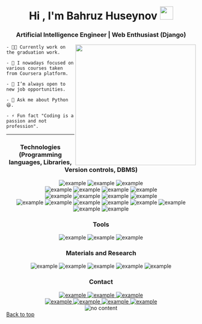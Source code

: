 <h1 align="center" id="top-part"><b>Hi , I'm Bahruz Huseynov </b><img src="https://media.giphy.com/media/hvRJCLFzcasrR4ia7z/giphy.gif" width="35"></h1>

<h3 font-size="20" align="center"> Artificial Intelligence Engineer | Web Enthusiast (Django) </h3>

<div>
    <img align="right" style="width:20rem; height:auto" src="https://camo.githubusercontent.com/2366b34bb903c09617990fb5fff4622f3e941349e846ddb7e73df872a9d21233/68747470733a2f2f63646e2e6472696262626c652e636f6d2f75736572732f3733303730332f73637265656e73686f74732f363538313234332f6176656e746f2e676966"/>

    - 👨‍💻 Currently work on the graduation work.

    - 👯 I nowadays focused on various courses taken from Coursera platform.

    - 🤝 I’m always open to new job opportunities.

    - 💬 Ask me about Python😆.

    - ⚡ Fun fact "Coding is a passion and not profession".
</div>

---

<h3 align="center"> Technologies (Programming languages, Libraries, Version controls, DBMS) </h3>
<div style="margin-top:10px" align="center">
    <div>
        <img src="https://img.shields.io/badge/python-3670A0?style=for-the-badge&logo=python&logoColor=ffdd54" alt="example"/>
        <img src="https://img.shields.io/badge/C%2B%2B-00599C?style=for-the-badge&logo=c%2B%2B&logoColor=white" alt="example"/>
        <img src="https://img.shields.io/badge/Microsoft%20SQL%20Server-CC2927?style=for-the-badge&logo=microsoft%20sql%20server&logoColor=white" alt="example"/>
    </div>
    <div>
        <img src="https://img.shields.io/badge/numpy-%23013243.svg?style=for-the-badge&logo=numpy&logoColor=white" alt="example"/>
        <img src="https://img.shields.io/badge/pandas-%23150458.svg?style=for-the-badge&logo=pandas&logoColor=white" alt="example"/>
        <img src="https://img.shields.io/badge/Matplotlib-%23ffffff.svg?style=for-the-badge&logo=Matplotlib&logoColor=black" alt="example"/>
        <img src="https://img.shields.io/badge/Plotly-%233F4F75.svg?style=for-the-badge&logo=plotly&logoColor=white" alt="example"/>
    </div>
    <div>
        <img src="https://img.shields.io/badge/opencv-%23white.svg?style=for-the-badge&logo=opencv&logoColor=white" alt="example"/>
        <img src="https://img.shields.io/badge/scikit--learn-%23F7931E.svg?style=for-the-badge&logo=scikit-learn&logoColor=white" alt="example"/>
        <img src="https://img.shields.io/badge/PyTorch-%23EE4C2C.svg?style=for-the-badge&logo=PyTorch&logoColor=white" alt="example"/>
        <img src="https://img.shields.io/badge/-selenium-%43B02A?style=for-the-badge&logo=selenium&logoColor=white" alt="example"/>
    </div>
    <div>
        <img src="https://img.shields.io/badge/django-%23092E20.svg?style=for-the-badge&logo=django&logoColor=white" alt="example"/>
        <img src="https://img.shields.io/badge/DJANGO-REST-ff1709?style=for-the-badge&logo=django&logoColor=white&color=ff1709&labelColor=gray" alt="example"/>
        <img src="https://img.shields.io/badge/jinja-white.svg?style=for-the-badge&logo=jinja&logoColor=black" alt="example"/>
        <img src="https://img.shields.io/badge/HTML5-E34F26?style=for-the-badge&logo=html5&logoColor=white" alt="example"/>
        <img src="https://img.shields.io/badge/css3-%231572B6.svg?style=for-the-badge&logo=css3&logoColor=white" alt="example"/>
        <img src="https://img.shields.io/badge/bootstrap-%23563D7C.svg?style=for-the-badge&logo=bootstrap&logoColor=white" alt="example"/>
    </div>
    <div>
        <img src="https://img.shields.io/badge/git-%23F05033.svg?style=for-the-badge&logo=git&logoColor=white" alt="example"/>
        <img src="https://img.shields.io/badge/github-%23121011.svg?style=for-the-badge&logo=github&logoColor=white" alt="example"/>
    </div>
</div>

<h3 align="center"> Tools </h3>
<div style="margin-top:10px" align="center">
    <img src="https://img.shields.io/badge/Visual%20Studio%20Code-0078d7.svg?style=for-the-badge&logo=visual-studio-code&logoColor=white" alt="example"/>
    <img src="https://img.shields.io/badge/jupyter-%23FA0F00.svg?style=for-the-badge&logo=jupyter&logoColor=white" alt="example"/>
    <img src="https://img.shields.io/badge/Anaconda-%2344A833.svg?style=for-the-badge&logo=anaconda&logoColor=white" alt="example"/>
</div>

<h3 align="center"> Materials and Research </h3>
<div style="margin-top:10px" align="center">
    <img src="https://img.shields.io/badge/Coursera-%230056D2.svg?style=for-the-badge&logo=Coursera&logoColor=white" alt="example"/>
    <img src="https://img.shields.io/badge/GeeksforGeeks-gray?style=for-the-badge&logo=geeksforgeeks&logoColor=35914c" alt="example"/>
    <img src="https://img.shields.io/badge/ResearchGate-00CCBB?style=for-the-badge&logo=ResearchGate&logoColor=white" alt="example"/>
    <img src="https://img.shields.io/badge/Kaggle-035a7d?style=for-the-badge&logo=kaggle&logoColor=white" alt="example"/>
    <img src="https://img.shields.io/badge/-Stackoverflow-FE7A16?style=for-the-badge&logo=stack-overflow&logoColor=white" alt="example"/>
</div>

<h3 align="center"> Contact </h3>
<div style="margin-top:10px" align="center">
    <div>
        <a  href="https://www.linkedin.com/in/bahruzhuseynov/" target="_blank">
        <img src="https://img.shields.io/badge/Linked%20In-0A66C2.svg?style=for-the-badge&logo=linkedin&logoColor=white" alt="example"/>
        </a>
        <a  href="https://www.facebook.com/bahruz.huseynov.397" target="_blank">
            <img src="https://img.shields.io/badge/Facebook-1877F2?style=for-the-badge&logo=facebook&logoColor=white" alt="example"/>
        </a>
        <a href="https://twitter.com/H_Bahruz" target="_blank">
            <img src="https://img.shields.io/badge/Twitter-1DA1F2.svg?style=for-the-badge&logo=twitter&logoColor=white" alt="example"/>
        </a>
    </div>
    <div>
        <a  href="" target="_blank">
        <img src="https://img.shields.io/badge/Gmail-D14836?style=for-the-badge&logo=gmail&logoColor=white" alt="example"/>
        </a>
        <a  href="" target="_blank">
            <img src="https://img.shields.io/badge/Microsoft_Outlook-0078D4?style=for-the-badge&logo=microsoft-outlook&logoColor=white" alt="example"/>
        </a>
        <a href="" target="_blank">
            <img src="https://img.shields.io/badge/Discord-%235865F2.svg?style=for-the-badge&logo=discord&logoColor=white" alt="example"/>
        </a>
        <a href="" target="_blank">
            <img src="https://img.shields.io/badge/Slack-4A154B?style=for-the-badge&logo=slack&logoColor=white" alt="example"/>
        </a>
    </div>
</div>
<div align="center">
    <img src="https://images.squarespace-cdn.com/content/v1/5769fc401b631bab1addb2ab/1541580611624-TE64QGKRJG8SWAIUS7NS/coding-freak.gif" alt="no content" />
</div>
<a href="#top-part"> Back to top </a>
